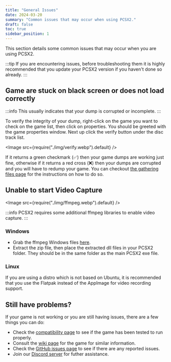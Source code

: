 ```yaml
---
title: "General Issues"
date: 2024-03-20
summary: "Common issues that may occur when using PCSX2."
draft: false
toc: true
sidebar_position: 1
---
```


This section details some common issues that may occur when you are using PCSX2.

:::tip
If you are encountering issues, before troubleshooting them it is highly recommended that you update your PCSX2 version if you haven't done so already.
:::

## Game are stuck on black screen or does not load correctly

:::info
This usually indicates that your dump is corrupted or incomplete.
:::

To verify the integrity of your dump, right-click on the game you want to check on the game list, then click on properties. You should be greeted with the game properties window. Next up click the verify button under the disc track list.

<Image src={require("./img/verify.webp").default} />

If it returns a green checkmark (✅) then your game dumps are working just fine, otherwise if it returns a red cross (❌) then your dumps are corrupted and you will have to redump your game. You can checkout [the gathering files page](../setup/dumping.md#dumping-ps2-discs-via-imgburn) for the instructions on how to do so.

## Unable to start Video Capture

<Image src={require("./img/ffmpeg.webp").default} />

:::info
PCSX2 requires some additional ffmpeg libraries to enable video capture.
:::

### Windows

- Grab the ffmpeg Windows files [here](https://github.com/PCSX2/pcsx2-windows-dependencies/releases/download/FFMPEG/ffmpeglibs-7.0.2.7z).
- Extract the zip file, then place the extracted dll files in your PCSX2 folder. They should be in the same folder as the main PCSX2 exe file.

### Linux

If you are using a distro which is not based on Ubuntu, it is recommended that you use the Flatpak instead of the AppImage for video recording support.

## Still have problems?

If your game is not working or you are still having issues, there are a few things you can do:

- Check the [compatibility page](/compat) to see if the game has been tested to run properly.
- Consult the [wiki page](https://wiki.pcsx2.net) for the game for similar information.
- Check the [GitHub issues page](https://github.com/PCSX2/pcsx2/issues) to see if there are any reported issues.
- Join our [Discord server](https://discord.com/invite/TCz3t9k) for futher assistance.
